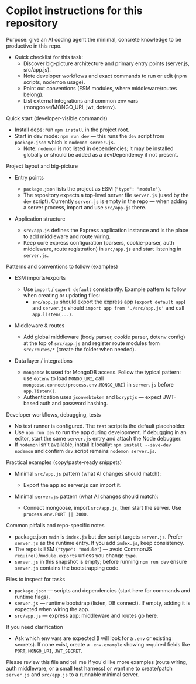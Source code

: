 <!-- .github/copilot-instructions.md -->
# Copilot instructions for this repository

Purpose: give an AI coding agent the minimal, concrete knowledge to be productive in this repo.

- Quick checklist for this task:
  - Discover big-picture architecture and primary entry points (server.js, src/app.js).
  - Note developer workflows and exact commands to run or edit (npm scripts, nodemon usage).
  - Point out conventions (ESM modules, where middleware/routes belong).
  - List external integrations and common env vars (mongoose/MONGO_URI, jwt, dotenv).

Quick start (developer-visible commands)

- Install deps: run `npm install` in the project root.
- Start in dev mode: `npm run dev` — this runs the `dev` script from `package.json` which is `nodemon server.js`.
  - Note: `nodemon` is not listed in dependencies; it may be installed globally or should be added as a devDependency if not present.

Project layout and big-picture

- Entry points
  - `package.json` lists the project as ESM (`"type": "module"`).
  - The repository expects a top-level server file `server.js` (used by the `dev` script). Currently `server.js` is empty in the repo — when adding a server process, import and use `src/app.js` there.

- Application structure
  - `src/app.js` defines the Express application instance and is the place to add middleware and route wiring.
  - Keep core express configuration (parsers, cookie-parser, auth middleware, route registration) in `src/app.js` and start listening in `server.js`.

Patterns and conventions to follow (examples)

- ESM imports/exports
  - Use `import` / `export default` consistently. Example pattern to follow when creating or updating files:
    - `src/app.js` should export the express app (`export default app`) and `server.js` should `import app from './src/app.js'` and call `app.listen(...)`.

- Middleware & routes
  - Add global middleware (body parser, cookie parser, dotenv config) at the top of `src/app.js` and register route modules from `src/routes/*` (create the folder when needed).

- Data layer / integrations
  - `mongoose` is used for MongoDB access. Follow the typical pattern: use `dotenv` to load `MONGO_URI`, call `mongoose.connect(process.env.MONGO_URI)` in `server.js` before `app.listen()`.
  - Authentication uses `jsonwebtoken` and `bcryptjs` — expect JWT-based auth and password hashing.

Developer workflows, debugging, tests

- No test runner is configured. The `test` script is the default placeholder.
- Use `npm run dev` to run the app during development. If debugging in an editor, start the same `server.js` entry and attach the Node debugger.
- If `nodemon` isn't available, install it locally: `npm install --save-dev nodemon` and confirm `dev` script remains `nodemon server.js`.

Practical examples (copy/paste-ready snippets)

- Minimal `src/app.js` pattern (what AI changes should match):

  - Export the app so server.js can import it.

- Minimal `server.js` pattern (what AI changes should match):

  - Connect mongoose, import `src/app.js`, then start the server. Use `process.env.PORT || 3000`.

Common pitfalls and repo-specific notes

- package.json `main` is `index.js` but dev script targets `server.js`. Prefer `server.js` as the runtime entry. If you add `index.js`, keep consistency.
- The repo is ESM (`"type": "module"`) — avoid CommonJS `require()`/`module.exports` unless you change `type`.
- `server.js` in this snapshot is empty; before running `npm run dev` ensure `server.js` contains the bootstrapping code.

Files to inspect for tasks

- `package.json` — scripts and dependencies (start here for commands and runtime flags).
- `server.js` — runtime bootstrap (listen, DB connect). If empty, adding it is expected when wiring the app.
- `src/app.js` — express app: middleware and routes go here.

If you need clarification

- Ask which env vars are expected (I will look for a `.env` or existing secrets). If none exist, create a `.env.example` showing required fields like `PORT`, `MONGO_URI`, `JWT_SECRET`.

Please review this file and tell me if you'd like more examples (route wiring, auth middleware, or a small test harness) or want me to create/patch `server.js` and `src/app.js` to a runnable minimal server.
